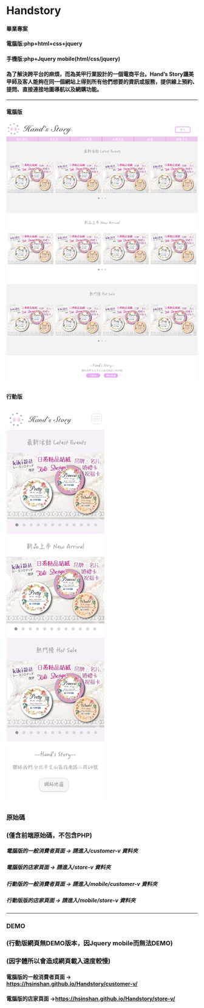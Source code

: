 # Handstory
#### 畢業專案
#### 電腦版:php+html+css+jquery
#### 手機版:php+Jquery mobile(html/css/jquery)
#### 為了解決跨平台的麻煩，而為美甲行業設計的一個電商平台。Hand’s Story讓美甲師及客人能夠在同一個網站上得到所有他們想要的資訊或服務，提供線上預約、提問、直接連接地圖導航以及網購功能。
---------------------------------------------------------------------------------------------------------------------------------------
#### 電腦版
![image](https://github.com/HsinShan/Handstory/blob/master/Handstory-c.png)
#### 行動版
![image](https://github.com/HsinShan/Handstory/blob/master/Handstory-m.png)
----------------------------------------------------------------------------------------------------------------------------------------

### 原始碼
### (僅含前端原始碼，不包含PHP)
##### 電腦版的一般消費者頁面 → 請進入/customer-v 資料夾
##### 電腦版的店家頁面 → 請進入/store-v 資料夾
##### 行動版的一般消費者頁面 → 請進入/mobile/customer-v 資料夾
##### 行動版版的店家頁面 → 請進入/mobile/store-v 資料夾
----------------------------------------------------------------------------------------------------------------------------------------

### DEMO
### (行動版網頁無DEMO版本，因Jquery mobile而無法DEMO)
### (因字體所以會造成網頁載入速度較慢)
#### 電腦版的一般消費者頁面 → https://hsinshan.github.io/Handstory/customer-v/
#### 電腦版的店家頁面 →https://hsinshan.github.io/Handstory/store-v/


